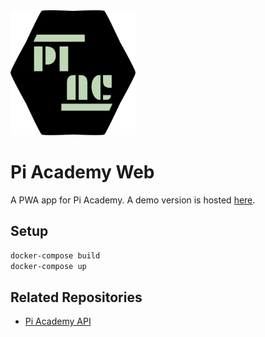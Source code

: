 <img src="./icon.svg" width="200" height="200">

# Pi Academy Web
A PWA app for Pi Academy. A demo version is hosted [here](https://aswasif007.github.io/pi-academy-web/#/).

## Setup
```bash
docker-compose build
docker-compose up
```

## Related Repositories
- [Pi Academy API](https://github.com/aswasif007/pi-academy-api)
